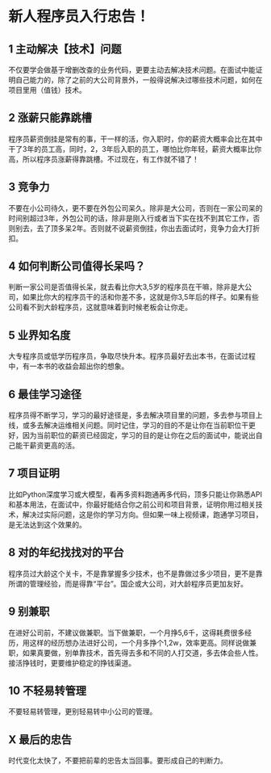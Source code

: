 # 新人程序员入行忠告！

## 1  主动解决【技术】问题

不仅要学会做基于增删改查的业务代码，更要主动去解决技术问题。在面试中能证明自己能力的，除了之前的大公司背景外，一般得说解决过哪些技术问题，如何在项目里用（值钱）技术。

## 2 涨薪只能靠跳槽

程序员薪资倒挂是常有的事，干一样的活，你入职时，你的薪资大概率会比在其中干了3年的员工高，同时，2，3年后入职的员工，哪怕比你年轻，薪资大概率比你高，所以程序员涨薪得靠跳槽。不过现在，有工作就不错了！

## 3 竞争力

不要在小公司待久，更不要在外包公司呆久。除非是大公司，否则在一家公司呆的时间别超过3年，外包公司的话，除非是刚入行或者当下实在找不到其它工作，否则别去，去了顶多呆2年。否则就不说薪资倒挂，你出去面试时，竞争力会大打折扣。

## 4 如何判断公司值得长呆吗？

判断一家公司是否值得长呆，就去看比你大3,5岁的程序员在干嘛，除非是大公司，如果比你大的程序员干的活和你差不多，这就是你3,5年后的样子。如果有些公司看不到大龄程序员，这就意味着到时候老板会让你走。

## 5 业界知名度

大专程序员或低学历程序员，争取尽快升本。程序员最好去出本书，在面试过程中，有一本书的收益会超出你的想象。

## 6 最佳学习途径

 程序员得不断学习，学习的最好途径是，多去解决项目里的问题，多去参与项目上线，或多去解决运维相关问题。同时记住，学习的目的不是让你在当前职位干更好，因为当前职位的薪资已经固定，学习的目的是让你在之后的面试中，能说出自己能干薪资更高的活。

## 7 项目证明

比如Python深度学习或大模型，看再多资料跑通再多代码，顶多只能让你熟悉API和基本用法，在面试中，你最好能结合你之前公司和项目背景，证明你用过相关技术，解决过实际问题，这是你的学习方向。但如果一味上视频课，跑通学习项目，是无法达到这个效果的。

## 8 对的年纪找找对的平台

程序员过大龄这个关卡，不是靠掌握多少技术，也不是靠做过多少项目，更不是靠所谓的管理经验，而是得靠“平台”。国企或大公司，对大龄程序员更加友好。

## 9 别兼职

在进好公司前，不建议做兼职。当下做兼职，一个月挣5,6千，这得耗费很多经历，用这样的经历想办法进好公司，一个月多挣个1,2w，效率更高。同样说做兼职，如果真要做，别单靠技术，首先得去多和不同的人打交道，多去体会些人性。接活挣钱时，更要维护稳定的挣钱渠道。

## 10 不轻易转管理

不要轻易转管理，更别轻易转中小公司的管理。

## X 最后的忠告

时代变化太快了，不要把前辈的忠告太当回事。要形成自己的判断力。
